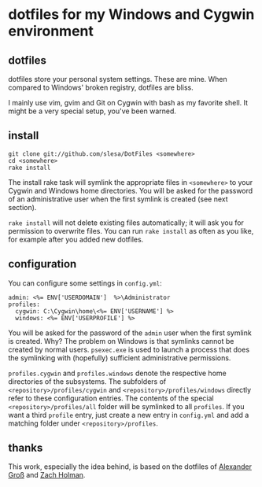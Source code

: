 # dotfiles for my Windows and Cygwin environment

## dotfiles

dotfiles store your personal system settings. These are mine. When compared to Windows' broken registry, dotfiles are bliss.

I mainly use vim, gvim and Git on Cygwin with bash as my favorite shell. It might be a very special setup, you've been warned.


## install

    git clone git://github.com/slesa/DotFiles <somewhere>
    cd <somewhere>
    rake install

The install rake task will symlink the appropriate files in `<somewhere>` to your Cygwin and Windows home directories. You will be asked for the password of an administrative user when the first symlink is created (see next section).

`rake install` will not delete existing files automatically; it will ask you for permission to overwrite files. You can run `rake install` as often as you like, for example after you added new dotfiles.


## configuration

You can configure some settings in `config.yml`:

    admin: <%= ENV['USERDOMAIN']  %>\Administrator
    profiles:
      cygwin: C:\Cygwin\home\<%= ENV['USERNAME'] %>
      windows: <%= ENV['USERPROFILE'] %>
	  
You will be asked for the password of the `admin` user when the first symlink is created. Why? The problem on Windows is that symlinks cannot be created by normal users. `psexec.exe` is used to launch a process that does the symlinking with (hopefully) sufficient administrative permissions.

`profiles.cygwin` and `profiles.windows` denote the respective home directories of the subsystems. The subfolders of `<repository>/profiles/cygwin` and `<repository>/profiles/windows` directly refer to these configuration entries. The contents of the special `<repository>/profiles/all` folder will be symlinked to all `profiles`. If you want a third `profile` entry, just create a new entry in `config.yml` and add a matching folder under `<repository>/profiles`.


## thanks

This work, especially the idea behind, is based on the dotfiles of [Alexander Groß](http://github.com/agross/dotfiles) and [Zach Holman](http://github.com/holman/dotfiles).
